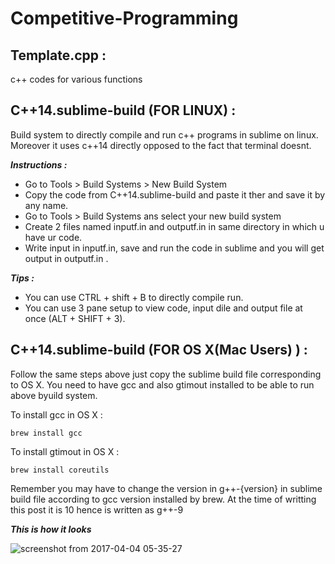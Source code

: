 # Competitive-Programming

## Template.cpp :
c++ codes for various functions


## C++14.sublime-build (FOR LINUX) : 

Build system to directly compile and run c++ programs in sublime on linux. Moreover it uses c++14 directly opposed to the fact that terminal doesnt.

***Instructions :***
* Go to Tools > Build Systems > New Build System
* Copy the code from C++14.sublime-build and paste it ther and save it by any name.
* Go to Tools > Build Systems ans select your new build system
* Create 2 files named inputf.in and outputf.in in same directory in which u have ur code.
* Write input in inputf.in, save and run the code in sublime and you will get output in outputf.in .

***Tips :***
* You can use CTRL + shift + B to directly compile run.
* You can use 3 pane setup to view code, input dile and output file at once (ALT + SHIFT + 3).

## C++14.sublime-build (FOR OS X(Mac Users) ) :

Follow the same steps above just copy the sublime build file corresponding to OS X. You need to have gcc and also gtimout installed to be able to run above byuild system.

To install gcc in OS X : 
```
brew install gcc
```
To install gtimout in OS X :
```
brew install coreutils
```
Remember you may have to change the version in g++-{version} in sublime build file according to gcc version installed by brew. At the time of writting this post it is 10 hence is written as g++-9

***This is how it looks***

![screenshot from 2017-04-04 05-35-27](https://cloud.githubusercontent.com/assets/11024840/24636899/0511b208-18fb-11e7-88d5-6cf4b810370b.png "Sublime Build Sytem - C++14")
